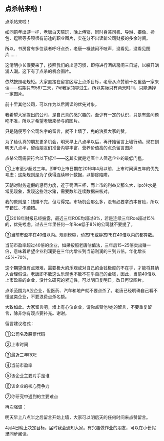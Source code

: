 ## 点杀帖来啦！
点杀帖来啦！ 

如同前年出游一样，老唐白天陪玩，晚上侍寝，同时身兼司机、导游、摄像、拎包、逗哏等多项很有前途的职业图片，实在分不出读新公司财报的多余时间。

所以，书房曾有多位读者呼吁点杀，老唐一概装闷不吱声，没看见，没看见图片…… 

这清明小长假要来了，按照我们的出游习惯，即将进行酒店房间三日游，以躲开汹涌人潮。这下有了点杀的机会图片。 

依然按照老规矩。大家直接在留言区写上点杀目标，老唐从点赞前十名里选一家来读——假期只有567三天，7号我家领导过生，所以实际只有两天时间，只能选择一家图片。

前十里其他公司，可以作为以后阅读的优先对象。 

我希望大家提出的公司，是自己真的感兴趣的。至少有一定的认识，只是有些问题吃不准，所以才希望老唐来参与的图片。

只是随便写个公司名字的留言，就不上墙了，免的浪费大家的赞。 

为了给认真的朋友更多机会，明天早上八点半以后，再开始留言上墙行动。现在到明天八点半，留给朋友们准备内容丰富、营养价值高的点杀留言图片

点杀公司需要符合以下标准——这其实就是老唐个人筛选企业的最低门槛。 

①上市至少超过三年。即IPO上市日期在2016年4月以前，上市时间满五年的优先考虑；这条规则是为了获得连续审计数据，以排除陷阱。 

天朝对财务造假的惩罚力度，近于罚酒三杯，而上市的利益又那么大，ipo注水是常见现象，发现这些注水猪，需要数年连续数据来核对。

我的原则是：钱赚不完，但亏得完。市场机会那么多，没有必要拿资本冒险，所以宁错过、不踏错。 

②2018年财报已经披露，最近三年ROE均超过8%，若是连续三年Roe超过15%的，优先考虑。过去三年里任何一年Roe低于8%的公司就不要提了。 

③当前市盈率在40倍以内。规则模糊，动态PE或静态PE在40倍以内的都算数。

当前市盈率超过40倍的企业，如果按照老唐估值法，三年后15~25倍卖出赚一倍，意味着希望企业利润要在三年内增长到当前利润的三到五倍，年化增长45%~70%。 

这个期望值有点艰难，需要极大的乐观或对自己的金钱极度的不在乎，才能将其纳入合理假设。老唐即不敢这么乐观也不敢不在乎自己的金钱，因此，当前40倍以上市盈率的企业，没什么研究的紧迫性，可以明日复明日，改日再议图片。 

点杀范围为A股企业，但医药、汽车和地产就不要点杀了。老唐已经明确自己看不懂这类企业，不要浪费点杀名额。 

大致如此。大家留言吧，墙上有心仪企业，请你点赞他/她的留言，不要重复留言，除非你有观点要补充。谢谢。 

留言建议格式：

①公司名及股票代码

②上市时间

③最近三年ROE

④当前市盈率

⑤该企业主要对手是谁

⑥该企业的核心竞争力

⑦你研究中遇到的主要难点 

再次强调：

明天早上八点半之后留言开始上墙，大家可以明后天的任何时间来点赞留言。

4月4日晚上决定目标，届时我会通知大家。有兴趣做作业的朋友，可以在小长假里同步阅读。

